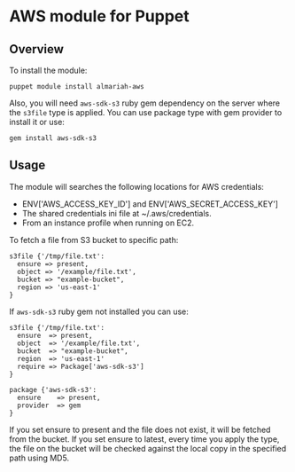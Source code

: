 # AWS module for Puppet

## Overview

To install the module:
```
puppet module install almariah-aws
```

Also, you will need `aws-sdk-s3` ruby gem dependency on the server where the `s3file` type is applied. You can use package type with gem provider to install it or use:
```
gem install aws-sdk-s3
```

## Usage

The module will searches the following locations for AWS credentials:

* ENV['AWS_ACCESS_KEY_ID'] and ENV['AWS_SECRET_ACCESS_KEY']
* The shared credentials ini file at ~/.aws/credentials.
* From an instance profile when running on EC2.

To fetch a file from S3 bucket to specific path:

```puppet
s3file {'/tmp/file.txt':
  ensure => present,
  object => '/example/file.txt',
  bucket => "example-bucket",
  region => 'us-east-1'
}
```

If `aws-sdk-s3` ruby gem not installed you can use:

```puppet
s3file {'/tmp/file.txt':
  ensure  => present,
  object  => '/example/file.txt',
  bucket  => "example-bucket",
  region  => 'us-east-1'
  require => Package['aws-sdk-s3']
}

package {'aws-sdk-s3':
  ensure    => present,
  provider  => gem
}
```

If you set ensure to present and the file does not exist, it will be fetched from the bucket. If you set ensure to latest, every time you apply the type, the file on the bucket will be checked against the local copy in the specified path using MD5.
